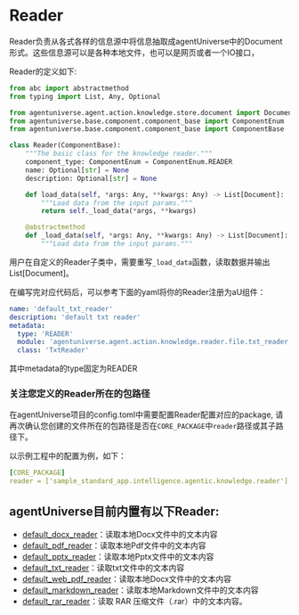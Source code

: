 # Reader

Reader负责从各式各样的信息源中将信息抽取成agentUniverse中的Document形式。这些信息源可以是各种本地文件，也可以是网页或者一个IO接口，

Reader的定义如下:
```python
from abc import abstractmethod
from typing import List, Any, Optional

from agentuniverse.agent.action.knowledge.store.document import Document
from agentuniverse.base.component.component_base import ComponentEnum
from agentuniverse.base.component.component_base import ComponentBase

class Reader(ComponentBase):
    """The basic class for the knowledge reader."""
    component_type: ComponentEnum = ComponentEnum.READER
    name: Optional[str] = None
    description: Optional[str] = None

    def load_data(self, *args: Any, **kwargs: Any) -> List[Document]:
        """Load data from the input params."""
        return self._load_data(*args, **kwargs)

    @abstractmethod
    def _load_data(self, *args: Any, **kwargs: Any) -> List[Document]:
        """Load data from the input params."""
```
用户在自定义的Reader子类中，需要重写`_load_data`函数，读取数据并输出List[Document]。

在编写完对应代码后，可以参考下面的yaml将你的Reader注册为aU组件：
```yaml
name: 'default_txt_reader'
description: 'default txt reader'
metadata:
  type: 'READER'
  module: 'agentuniverse.agent.action.knowledge.reader.file.txt_reader'
  class: 'TxtReader'
```
其中metadata的type固定为READER

### 关注您定义的Reader所在的包路径
在agentUniverse项目的config.toml中需要配置Reader配置对应的package, 请再次确认您创建的文件所在的包路径是否在`CORE_PACKAGE`中`reader`路径或其子路径下。

以示例工程中的配置为例，如下：
```yaml
[CORE_PACKAGE]
reader = ['sample_standard_app.intelligence.agentic.knowledge.reader']
```

## agentUniverse目前内置有以下Reader:
- [default_docx_reader](../../../../../../agentuniverse/agent/action/knowledge/reader/file/docx_reader.yaml)：读取本地Docx文件中的文本内容
- [default_pdf_reader](../../../../../../agentuniverse/agent/action/knowledge/reader/file/pdf_reader.yaml)：读取本地Pdf文件中的文本内容
- [default_pptx_reader](../../../../../../agentuniverse/agent/action/knowledge/reader/file/pptx_reader.yaml)：读取本地Pptx文件中的文本内容
- [default_txt_reader](../../../../../../agentuniverse/agent/action/knowledge/reader/file/txt_reader.yaml)：读取txt文件中的文本内容
- [default_web_pdf_reader](../../../../../../agentuniverse/agent/action/knowledge/reader/file/web_pdf_reader.yaml)：读取本地Docx文件中的文本内容
- [default_markdown_reader](../../../../../../agentuniverse/agent/action/knowledge/reader/file/markdown_reader.yaml)：读取本地Markdown文件中的文本内容
- [default_rar_reader](../../../../../../agentuniverse/agent/action/knowledge/reader/file/rar_reader.yaml)：读取 RAR 压缩文件（.rar）中的文本内容。